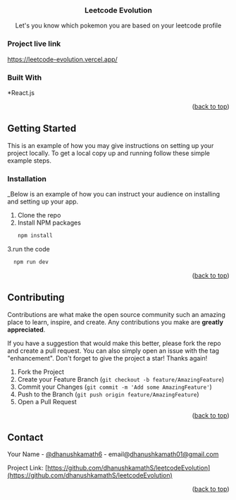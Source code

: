 <!-- PROJECT LOGO -->
<br />
<div align="center">
  <h3 align="center">Leetcode Evolution</h3>

  <p align="center">
    Let's you know which pokemon you are based on your leetcode profile 
    <br />
  </p>
</div>

### Project live link 
https://leetcode-evolution.vercel.app/


### Built With

*React.js
<p align="right">(<a href="#readme-top">back to top</a>)</p>



<!-- GETTING STARTED -->
## Getting Started

This is an example of how you may give instructions on setting up your project locally.
To get a local copy up and running follow these simple example steps.


### Installation

_Below is an example of how you can instruct your audience on installing and setting up your app.
1. Clone the repo
2. Install NPM packages
   ```sh
   npm install
   ```
3.run the code
  ```sh
    npm run dev
  ```

<p align="right">(<a href="#readme-top">back to top</a>)</p>


<!-- CONTRIBUTING -->
## Contributing

Contributions are what make the open source community such an amazing place to learn, inspire, and create. Any contributions you make are **greatly appreciated**.

If you have a suggestion that would make this better, please fork the repo and create a pull request. You can also simply open an issue with the tag "enhancement".
Don't forget to give the project a star! Thanks again!

1. Fork the Project
2. Create your Feature Branch (`git checkout -b feature/AmazingFeature`)
3. Commit your Changes (`git commit -m 'Add some AmazingFeature'`)
4. Push to the Branch (`git push origin feature/AmazingFeature`)
5. Open a Pull Request

<p align="right">(<a href="#readme-top">back to top</a>)</p>



<!-- CONTACT -->
## Contact

Your Name - [@dhanushkamath6](https://twitter.com/dhanushkamath6) - email@dhanushkamath01@gmail.com

Project Link: [https://github.com/dhanushkamathS/leetcodeEvolution](https://github.com/dhanushkamathS/leetcodeEvolution)

<p align="right">(<a href="#readme-top">back to top</a>)</p>
